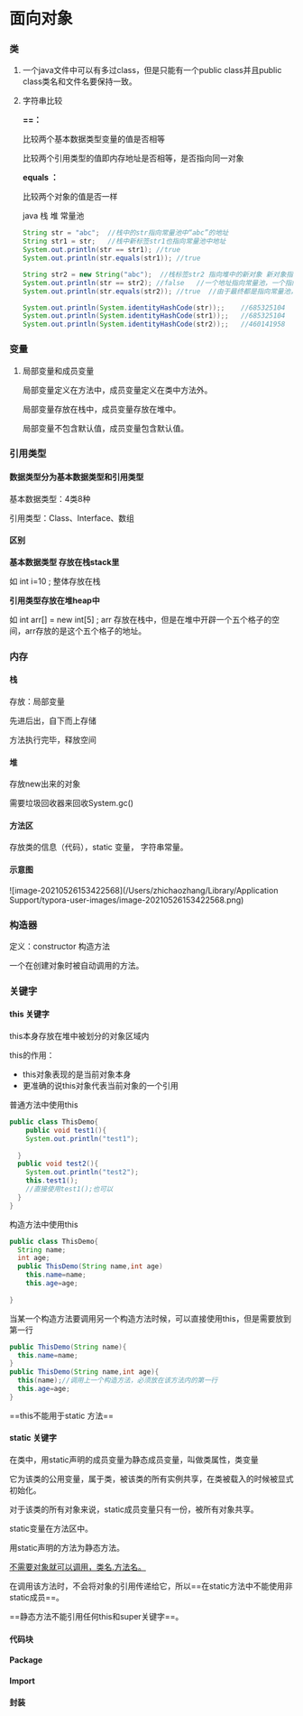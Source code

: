 # 面向对象

### 类

1. 一个java文件中可以有多过class，但是只能有一个public class并且public class类名和文件名要保持一致。

2. 字符串比较

   **==：** 

   比较两个基本数据类型变量的值是否相等

   比较两个引用类型的值即内存地址是否相等，是否指向同一对象

   **equals ：** 

   比较两个对象的值是否一样

   java 栈 堆 常量池

   ```java
   String str = "abc";  //栈中的str指向常量池中“abc”的地址
   String str1 = str;   //栈中新标签str1也指向常量池中地址
   System.out.println(str == str1); //true
   System.out.println(str.equals(str1)); //true
   
   String str2 = new String("abc");  //栈标签str2 指向堆中的新对象 新对象指向常量池中“abc”
   System.out.println(str == str2); //false   //一个地址指向常量池，一个指向堆中新对象
   System.out.println(str.equals(str2)); //true  //由于最终都是指向常量池，所以值相同
   
   System.out.println(System.identityHashCode(str));;    //685325104
   System.out.println(System.identityHashCode(str1));;   //685325104
   System.out.println(System.identityHashCode(str2));;   //460141958
   
   
   ```

### 变量

1. 局部变量和成员变量

   局部变量定义在方法中，成员变量定义在类中方法外。

   局部变量存放在栈中，成员变量存放在堆中。

   局部变量不包含默认值，成员变量包含默认值。

   

### 引用类型

#### 数据类型分为基本数据类型和引用类型

基本数据类型：4类8种

引用类型：Class、Interface、数组

#### 区别

**基本数据类型 存放在栈stack里**

如 int i=10 ; 整体存放在栈

**引用类型存放在堆heap中**

如 int arr[] = new int[5] ;   arr 存放在栈中，但是在堆中开辟一个五个格子的空间，arr存放的是这个五个格子的地址。

### 内存

#### 栈

存放：局部变量

先进后出，自下而上存储

方法执行完毕，释放空间

#### 堆

存放new出来的对象

需要垃圾回收器来回收System.gc()

#### 方法区

存放类的信息（代码），static 变量， 字符串常量。

#### 示意图

![image-20210526153422568](/Users/zhichaozhang/Library/Application Support/typora-user-images/image-20210526153422568.png)

### 构造器

定义：constructor 构造方法

一个在创建对象时被自动调用的方法。



### 关键字

#### this 关键字

this本身存放在堆中被划分的对象区域内



this的作用：

- this对象表现的是当前对象本身
- 更准确的说this对象代表当前对象的一个引用

普通方法中使用this

```java
public class ThisDemo{
	public void test1(){
    System.out.println("test1");
    
  }
  public void test2(){
    System.out.println("test2");
    this.test1();
    //直接使用test1();也可以
  }
}
```





构造方法中使用this

```java
public class ThisDemo{
  String name;
  int age;
  public ThisDemo(String name,int age)
    this.name=name;
  	this.age=age;
  
}
```

当某一个构造方法要调用另一个构造方法时候，可以直接使用this，但是需要放到第一行

```java
public ThisDemo(String name){
  this.name=name;
}
public ThisDemo(String name,int age){
  this(name);//调用上一个构造方法，必须放在该方法内的第一行
  this.age=age;
}
```



==this不能用于static 方法==

#### static 关键字

在类中，用static声明的成员变量为静态成员变量，叫做类属性，类变量

它为该类的公用变量，属于类，被该类的所有实例共享，在类被载入的时候被显式初始化。

对于该类的所有对象来说，static成员变量只有一份，被所有对象共享。

static变量在方法区中。



用static声明的方法为静态方法。

<u>不需要对象就可以调用，类名.方法名。</u>

在调用该方法时，不会将对象的引用传递给它，所以==在static方法中不能使用非static成员==。

==静态方法不能引用任何this和super关键字==。

#### 代码块

#### Package

#### Import

#### 封装